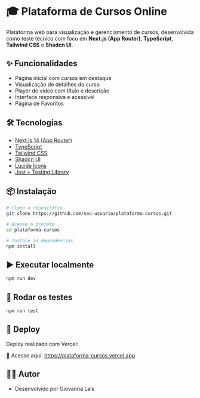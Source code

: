 # 🎓 Plataforma de Cursos Online

Plataforma web para visualização e gerenciamento de cursos, desenvolvida como teste técnico com foco em **Next.js (App Router)**, **TypeScript**, **Tailwind CSS** e **Shadcn UI**.

## ✨ Funcionalidades

- Página inicial com cursos em destaque
- Visualização de detalhes do curso
- Player de vídeo com título e descrição
- Interface responsiva e acessível
- Página de Favoritos

## 🛠️ Tecnologias

- [Next.js 14 (App Router)](https://nextjs.org/docs)
- [TypeScript](https://www.typescriptlang.org/)
- [Tailwind CSS](https://tailwindcss.com/)
- [Shadcn UI](https://ui.shadcn.com/)
- [Lucide Icons](https://lucide.dev/)
- [Jest + Testing Library](https://testing-library.com/docs/react-testing-library/intro/)

## 📦 Instalação

```bash
# Clone o repositório
git clone https://github.com/seu-usuario/plataforma-cursos.git

# Acesse o projeto
cd plataforma-cursos

# Instale as dependências
npm install
```

## ▶️ Executar localmente
```bash 
npm run dev
```

## 🧪 Rodar os testes
```bash 
npm run test
```
## 🚀 Deploy
Deploy realizado com Vercel:

🔗 Acesse aqui: https://plataforma-cursos.vercel.app

## 🧑‍💻 Autor
- Desenvolvido por Giovanna Laís 

